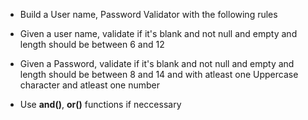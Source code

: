 * Build a User name, Password Validator with the following rules
* Given a user name, validate if it's blank and not null and empty and length should  be between 6 and 12
* Given a Password, validate if it's blank and not null and empty and length should be between 8 and 14 and with atleast one Uppercase character and atleast one number

* Use __and()__, __or()__ functions if neccessary

